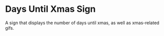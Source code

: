 # Days Until Xmas Sign
A sign that displays the number of days until xmas, as well as xmas-related gifs.
